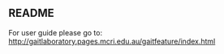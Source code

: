 ## README

For user guide please go to: <a href=//gaitlaboratory.pages.mcri.edu.au/gaitfeature/index.html target=_blank>http://gaitlaboratory.pages.mcri.edu.au/gaitfeature/index.html</a>